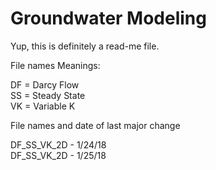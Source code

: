 # Groundwater Modeling

Yup, this is definitely a read-me file. 

File names Meanings:

DF = Darcy Flow  
SS = Steady State  
VK = Variable K  


File names and date of last major change

DF_SS_VK_2D - 1/24/18  
DF_SS_VK_2D - 1/25/18  
